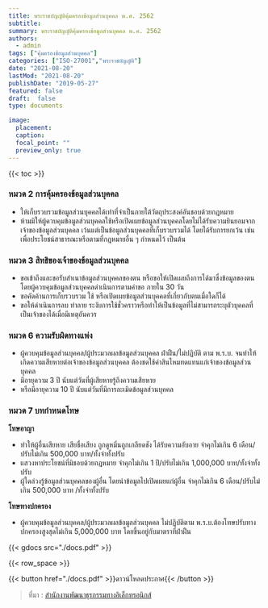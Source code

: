 ```yaml
---
title: พระราชบัญญัติคุ้มครองข้อมูลส่วนบุคคล พ.ศ. 2562
subtitle:
summary: พระราชบัญญัติคุ้มครองข้อมูลส่วนบุคคล พ.ศ. 2562
authors:
  - admin
tags: ["คุ้มครองข้อมูลส่วนบุคคล"]
categories: ["ISO-27001","พระราชบัญญัติ"]
date: "2021-08-20"
lastMod: "2021-08-20"
publishDate: "2019-05-27"
featured: false
draft:  false
type: documents

image:
  placement:
  caption:
  focal_point: ""
  preview_only: true
---
```


{{<  toc >}}

### หมวด 2 การคุ้มครองข้อมูลส่วนบุคคล

- ให้เก็บรวบรวมข้อมูลส่วนบุคคลได้เท่าที่จำเป็นภายใต้วัตถุประสงค์อันชอบด้วยกฎหมาย
- ห้ามมิให้ผู้ควบคุมข้อมูลส่วนบุคคลใช้หรือเปิดเผยข้อมูลส่วนบุคคลโดยไม่ได้รับความยินยอมจากเจ้าของข้อมูลส่วนบุคคล เว้นแต่เป็นข้อมูลส่วนบุคคลที่เก็บรวบรวมได้ โดยได้รับการยกเว้น เช่น เพื่อประโยชน์สาธารณะหรือตามที่กฎหมายอื่น ๆ กำหนดไว้ เป็นต้น


### หมวด 3 สิทธิของเจ้าของข้อมูลส่วนบุคคล  

- ขอเข้าถึงและขอรับสำเนาข้อมูลส่วนบุคคลของตน หรือขอให้เปิดเผยถึงการได้มาซึ่งข้อมูลของตน โดยผู้ควบคุมข้อมูลส่วนบุคคลดำเนินการตามคำขอ ภายใน 30 วัน
- ขอคัดค้านการเก็บรวบรวม ใช้ หรือเปิดเผยข้อมูลส่วนบุคคลที่เกี่ยวกับตนเมื่อใดก็ได้
- ขอให้ดำเนินการลบ ทำลาย ระงับการใช้ชั่วคราวหรือทำให้เป็นข้อมูลที่ไม่สามารถระบุตัวบุคคลที่เป็นเจ้าของได้เมื่อมีเหตุอันควร


### หมวด 6 ความรับผิดทางแพ่ง  

- ผู้ควบคุมข้อมูลส่วนบุคคล/ผู้ประมวลผลข้อมูลส่วนบุคคล ฝ่าฝืน/ไม่ปฏิบัติ ตาม พ.ร.บ. จนทำให้เกิดความเสียหายต่อเจ้าของข้อมูลส่วนบุคคล ต้องชดใช้ค่าสินไหมทดแทนแก่เจ้าของข้อมูลส่วนบุคคล
- มีอายุความ 3 ปี นับแต่วันที่ผู้เสียหายรู้ถึงความเสียหาย
- หรือมีอายุความ 10 ปี นับแต่วันที่มีการละเมิดข้อมูลส่วนบุคคล


### หมวด 7 บทกำหนดโทษ

**โทษอาญา**
- ทำให้ผู้อื่นเสียหาย เสียชื่อเสียง ถูกดูหมิ่นถูกเกลียดชัง ได้รับความอับอาย จำคุกไม่เกิน 6 เดือน/ปรับไม่เกิน 500,000 บาท/ทั้งจำทั้งปรับ
- แสวงหาประโยชน์ที่มิชอบด้วยกฎหมาย จำคุกไม่เกิน 1 ปี/ปรับไม่เกิน 1,000,000 บาท/ทั้งจำทั้งปรับ
- ผู้ใดล่วงรู้ข้อมูลส่วนบุคคลของผู้อื่น โดยนำข้อมูลไปเปิดเผยแก่ผู้อื่น จำคุกไม่เกิน 6 เดือน/ปรับไม่เกิน 500,000 บาท /ทั้งจำทั้งปรับ
  
**โทษทางปกครอง**
- ผู้ควบคุมข้อมูลส่วนบุคคล/ผู้ประมวลผลข้อมูลส่วนบุคคล ไม่ปฏิบัติตาม พ.ร.บ.ต้องโทษปรับทางปกครองสูงสุดไม่เกิน 5,000,000 บาท โดยขึ้นอยู่กับมาตราที่ฝ่าฝืน


{{< gdocs src="./docs.pdf" >}}

{{< row_space >}}

 

{{< button href="./docs.pdf" >}}ดาวน์โหลดประกาศ{{< /button >}}

> ที่มา : [สำนักงานพัฒนาธุรกรรมทางอิเล็กทรอนิกส์](https://ictlawcenter.etda.or.th/laws/detail/DP-Act-2562)